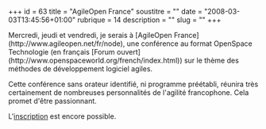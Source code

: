 +++
id = 63
title = "AgileOpen France"
soustitre = ""
date = "2008-03-03T13:45:56+01:00"
rubrique = 14
description = ""
slug = ""
+++

<div class="chapo"></div>
Mercredi, jeudi et vendredi, je serais à [AgileOpen France](http://www.agileopen.net/fr/node), une conférence au format OpenSpace Technologie (en français [Forum ouvert](http://www.openspaceworld.org/french/index.html)) sur le thème des méthodes de développement logiciel agiles.

Cette conférence sans orateur identifié, ni programme préétabli, réunira très certainement de nombreuses personnalités de l'agilité francophone. Cela promet d'être passionnant.

L'[inscription](http://www.agileopen.net/fr/inscription_france_2008) est encore possible.